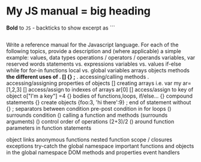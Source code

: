 # My JS manual = big heading
**Bold** to `JS` - backticks to show excerpt as ```

```

```
Write a reference manual for the Javascript language. For each of the following topics, provide a description and (where applicable) a simple example:
values, data types
operations / operators / operands
variables, var
reserved words
statements vs. expressions
variables vs. values
if-else
while
for
for-in
functions
local vs. global variables
arrays
objects
methods
**the different uses of . [] {} ;**
  . accessing/calling methods
  . accessing/assigning properties of objects
  [] creating arrays i.e.  var my ar= [1,2,3]
  [] access/assign to indexes of arrays ar[0]
  [] access/assign to key of object o["I'm a key"] =4
  {} bodies of functions,loops, if/else...
  {} compound statements
  {} create objects {foo:3, 'hi there':9}
  ; end of statement without {}
    ; separators between condition pre-post condition in for loops
    () surrounds condition
    () calling a function and methods (surrounds arguments)
    () control order of operations (2+3)/2
    () around function parameters in function statements
    

object links
anonymous functions
nested function scope / closures
exceptions
try-catch
the global namespace
important functions and objects in the global namespace
DOM methods and properties
event handlers
